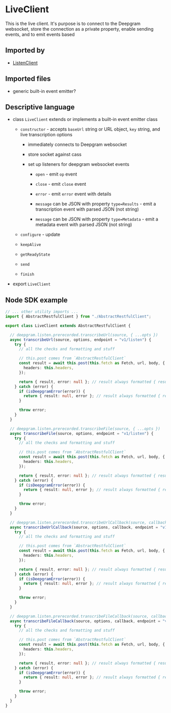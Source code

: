 # LiveClient

This is the live client. It's purpose is to connect to the Deepgram websocket, store the connection as a private property, enable sending events, and to emit events based

## Imported by

- [ListenClient](./ListenClient.md)

## Imported files

- generic built-in event emitter?

## Descriptive language

- class `LiveClient` extends or implements a built-in event emitter class

  - `constructor` - accepts `baseUrl` string or URL object, `key` string, and live transcription options

    - immediately connects to Deepgram websocket

    - store socket against cass

    - set up listeners for deepgram websocket events

      - `open` - emit `op` event

      - `close` - emit `close` event

      - `error` - emit `error` event with details

      - `message` can be JSON with property `type=Results` - emit a transcription event with parsed JSON (not string)

      - `message` can be JSON with property `type=Metadata` - emit a metadata event with parsed JSON (not string)

  - `configure` - update

  - `keepAlive`

  - `getReadyState`

  - `send`

  - `finish`

- export `LiveClient`

## Node SDK example

```ts
// ... other utility imports ...
import { AbstractRestfulClient } from "./AbstractRestfulClient";

export class LiveClient extends AbstractRestfulClient {

  // deepgram.listen.prerecorded.transcribeUrl(source, { ...opts })
  async transcribeUrl(source, options, endpoint = "v1/listen") {
    try {
      // all the checks and formatting and stuff

      // this.post comes from `AbstractRestfulClient`
      const result = await this.post(this.fetch as Fetch, url, body, {
        headers: this.headers,
      });

      return { result, error: null }; // result always formatted { result, error }
    } catch (error) {
      if (isDeepgramError(error)) {
        return { result: null, error }; // result always formatted { result, error }
      }

      throw error;
    }
  }

  // deepgram.listen.prerecorded.transcribeFile(source, { ...opts })
  async transcribeFile(source, options, endpoint = "v1/listen") {
    try {
      // all the checks and formatting and stuff

      // this.post comes from `AbstractRestfulClient`
      const result = await this.post(this.fetch as Fetch, url, body, {
        headers: this.headers,
      });

      return { result, error: null }; // result always formatted { result, error }
    } catch (error) {
      if (isDeepgramError(error)) {
        return { result: null, error }; // result always formatted { result, error }
      }

      throw error;
    }
  }

  // deepgram.listen.prerecorded.transcribeUrlCallback(source, callback, { ...opts })
  async transcribeUrlCallback(source, options, callback, endpoint = "v1/listen") {
    try {
      // all the checks and formatting and stuff

      // this.post comes from `AbstractRestfulClient`
      const result = await this.post(this.fetch as Fetch, url, body, {
        headers: this.headers,
      });

      return { result, error: null }; // result always formatted { result, error }
    } catch (error) {
      if (isDeepgramError(error)) {
        return { result: null, error }; // result always formatted { result, error }
      }

      throw error;
    }
  }

  // deepgram.listen.prerecorded.transcribeFileCallback(source, callback, { ...opts })
  async transcribeFileCallback(source, options, callback, endpoint = "v1/listen") {
    try {
      // all the checks and formatting and stuff

      // this.post comes from `AbstractRestfulClient`
      const result = await this.post(this.fetch as Fetch, url, body, {
        headers: this.headers,
      });

      return { result, error: null }; // result always formatted { result, error }
    } catch (error) {
      if (isDeepgramError(error)) {
        return { result: null, error }; // result always formatted { result, error }
      }

      throw error;
    }
  }
}

```
